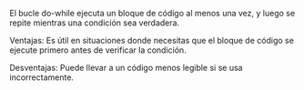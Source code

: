 El bucle do-while ejecuta un bloque de código al menos una vez, y luego se repite mientras una condición sea verdadera.

Ventajas:
Es útil en situaciones donde necesitas que el bloque de código se ejecute primero antes de verificar la condición.

Desventajas:
Puede llevar a un código menos legible si se usa incorrectamente.